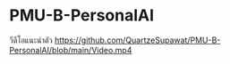 # PMU-B-PersonalAI

วีดีโอแนะนำตัว https://github.com/QuartzeSupawat/PMU-B-PersonalAI/blob/main/Video.mp4
